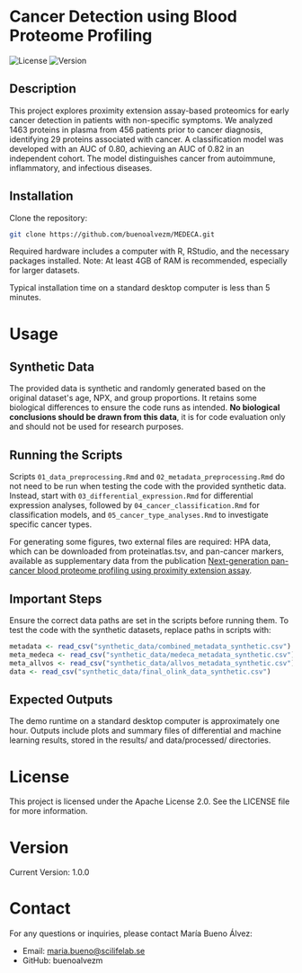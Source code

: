 # Cancer Detection using Blood Proteome Profiling

![License](https://img.shields.io/badge/license-Apache2.0-blue)
![Version](https://img.shields.io/badge/version-1.0.0-green)

## Description

This project explores proximity extension assay-based proteomics for early cancer detection in patients with non-specific symptoms. We analyzed 1463 proteins in plasma from 456 patients prior to cancer diagnosis, identifying 29 proteins associated with cancer. A classification model was developed with an AUC of 0.80, achieving an AUC of 0.82 in an independent cohort. The model distinguishes cancer from autoimmune, inflammatory, and infectious diseases.

## Installation

Clone the repository:
   ```bash
   git clone https://github.com/buenoalvezm/MEDECA.git
   ```

Required hardware includes a computer with R, RStudio, and the necessary packages installed. Note: At least 4GB of RAM is recommended, especially for larger datasets.

Typical installation time on a standard desktop computer is less than 5 minutes.

# Usage

## Synthetic Data
The provided data is synthetic and randomly generated based on the original dataset's age, NPX, and group proportions. It retains some biological differences to ensure the code runs as intended. **No biological conclusions should be drawn from this data**, it is for code evaluation only and should not be used for research purposes.

## Running the Scripts
Scripts `01_data_preprocessing.Rmd` and `02_metadata_preprocessing.Rmd` do not need to be run when testing the code with the provided synthetic data. Instead, start with `03_differential_expression.Rmd` for differential expression analyses, followed by `04_cancer_classification.Rmd` for classification models, and `05_cancer_type_analyses.Rmd` to investigate specific cancer types.

For generating some figures, two external files are required: HPA data, which can be downloaded from proteinatlas.tsv, and pan-cancer markers, available as supplementary data from the publication [Next-generation pan-cancer blood proteome profiling using proximity extension assay](https://doi.org/10.1038/s41467-023-39765-y).


## Important Steps
Ensure the correct data paths are set in the scripts before running them. To test the code with the synthetic datasets, replace paths in scripts with:
   ```R
metadata <- read_csv("synthetic_data/combined_metadata_synthetic.csv")
meta_medeca <- read_csv("synthetic_data/medeca_metadata_synthetic.csv")
meta_allvos <- read_csv("synthetic_data/allvos_metadata_synthetic.csv")
data <- read_csv("synthetic_data/final_olink_data_synthetic.csv")
   ```
## Expected Outputs
The demo runtime on a standard desktop computer is approximately one hour. Outputs include plots and summary files of differential and machine learning results, stored in the results/ and data/processed/ directories.

# License
This project is licensed under the Apache License 2.0. See the LICENSE file for more information.

# Version
Current Version: 1.0.0

# Contact
For any questions or inquiries, please contact María Bueno Álvez:
- Email: maria.bueno@scilifelab.se
- GitHub: buenoalvezm
